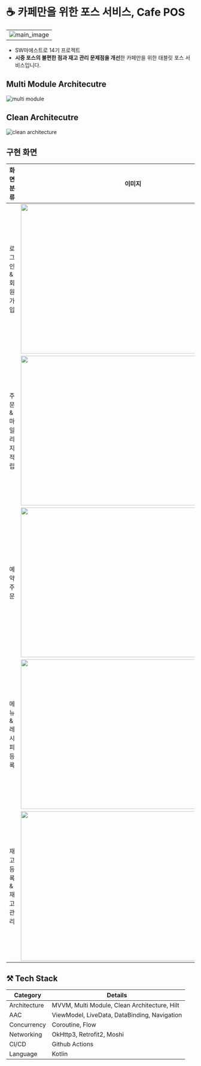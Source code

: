 # ☕️ 카페만을 위한 포스 서비스, Cafe POS
|  |
| -- |
|![main_image](https://github.com/AII-the-time/POS_Android/assets/64644738/c1e655c9-de58-41cb-8d1b-b9a5dafc32f7)|
- SW마에스트로 14기 프로젝트
- <b>시중 포스의 불편한 점과 재고 관리 문제점을 개선</b>한 카페만을 위한 태블릿 포스 서비스입니다.

## Multi Module Architecutre

![multi module](https://github.com/AII-the-time/POS_Android/assets/64644738/dd8fa08e-0d0c-4b1d-be7e-6a106a232df7)

## Clean Architecutre

![clean architecture](https://github.com/AII-the-time/POS_Android/assets/64644738/1d0dfbfd-6bf7-424a-aa5d-5aeb6d05b62d)

## 구현 화면

| 화면 분류          | 이미지                                                       |
| ----------------- | ------------------------------------------------------------ |
| 로그인 & 회원가입    | <img src="https://github.com/AII-the-time/POS_Android/assets/64644738/b167cf39-2e57-402a-8ea1-0c3b0c8ea729" width="600" height="400"/> |
| 주문 & 마일리지 적립 | <img src="https://github.com/AII-the-time/POS_Android/assets/64644738/36287d7b-dab1-481d-a276-e62296640155" width="600" height="400"/> |
| 예약 주문          | <img src="https://github.com/AII-the-time/POS_Android/assets/64644738/b5c62297-d3ed-46c2-bc0e-680b9a17531c" width="600" height="400"/> |
| 메뉴 & 레시피 등록   | <img src="https://github.com/AII-the-time/POS_Android/assets/64644738/4f9f19e5-6a8b-4051-a0d7-9bbf56122092" width="600" height="400"/> |
| 재고 등록 & 재고 관리 | <img src="https://github.com/AII-the-time/POS_Android/assets/64644738/c1f20f44-83aa-4fa1-a034-5d8d033d6558" width="600" height="400"/> |


 ## ⚒️ Tech Stack

| Category            | Details                                      |
| ------------------- | -------------------------------------------- |
| Architecture        | MVVM, Multi Module, Clean Architecture, Hilt |
| AAC                 | ViewModel, LiveData, DataBinding, Navigation |
| Concurrency         | Coroutine, Flow                              |
| Networking          | OkHttp3, Retrofit2, Moshi                    |
| CI/CD               | Github Actions                               |
| Language            | Kotlin                                       |
